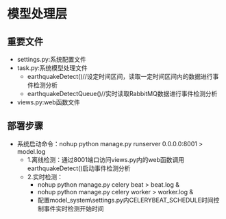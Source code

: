 # 模型处理层
## 重要文件
- settings.py:系统配置文件
- task.py:系统模型处理文件
    - earthquakeDetect()//设定时间区间，读取一定时间区间内的数据进行事件检测分析
    - earthquakeDetectQueue()//实时读取RabbitMQ数据进行事件检测分析
- views.py:web函数文件
## 部署步骤
- 系统启动命令：nohup python manage.py runserver 0.0.0.0:8001 > model.log
    - 1.离线检测：通过8001端口访问views.py内的web函数调用earthquakeDetect()启动事件检测分析
    - 2.实时检测：
        - nohup python manage.py celery beat > beat.log &
        - nohup python manage.py celery worker > worker.log &
        - 配置model_system\settings.py内CELERYBEAT_SCHEDULE时间控制事件实时检测开始时间

